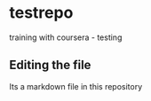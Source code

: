 # testrepo
training with coursera - testing

## Editing the file

Its a markdown file in this repository
